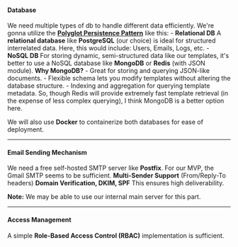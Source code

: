 #### **Database**
We need multiple types of db to handle different data efficiently.
We're gonna utilize the [**Polyglot Persistence Pattern**](https://en.wikipedia.org/wiki/Polyglot_persistence) like this:
	 - **Relational DB**
		A **relational database** like **PostgreSQL** (our choice) is ideal for structured interrelated data. Here, this would include: Users, Emails, Logs, etc.
	- **NoSQL DB**
		For storing dynamic, semi-structured data like our templates, it's better to use a NoSQL database like **MongoDB** or **Redis** (with JSON module).
			 **Why MongoDB?**
				- Great for storing and querying JSON-like documents.
				- Flexible schema lets you modify templates without altering the database structure.
				- Indexing and aggregation for querying template metadata.
			So, though Redis will provide extremely fast template retrieval (in the expense of less complex querying), I think MongoDB is a better option here.

We will also use **Docker** to containerize both databases for ease of deployment.

---
#### **Email Sending Mechanism**
We need a free self-hosted SMTP server like **Postfix**. For our MVP, the Gmail SMTP seems to be sufficient.
	**Multi-Sender Support**
		(From/Reply-To headers)
	**Domain Verification, DKIM, SPF**
		This ensures high deliverability.

**Note:** We may be able to use our internal main server for this part.

---
#### **Access Management**
A simple **Role-Based Access Control (RBAC)** implementation is sufficient.